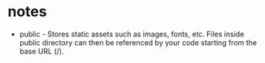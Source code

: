 # notes

- public - Stores static assets such as images, fonts, etc. Files inside public directory can then be referenced by your code starting from the base URL (/).
